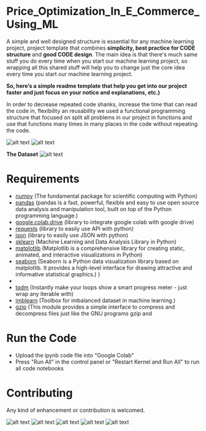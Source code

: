 # Price_Optimization_In_E_Commerce_Using_ML
 
A simple and well designed structure is essential for any machine learning project, project template that combines **simplicity, best practice for CODE structure** and **good CODE design**. 
The main idea is that there's much same stuff you do every time when you start our machine learning project, so wrapping all this shared stuff will help you to change just the core idea every time you start our machine learning project. 

**So, here’s a simple readme template that help you get into our project faster and just focus on your notice and explanations, etc.)**

In order to decrease repeated code shanks, increase the time that can read the code in, flexibility an reusability we used a functional programming structure that focused on split all problems in our project in functions and use that functions many times in many places in the code without repeating the code.

![alt text](images/PROJECT_PROPOSAL_GROUP_8_page-0001.jpg)
![alt text](images/PROJECT_PROPOSAL_GROUP_8_page-0001.jpg)

**The Dataset**
![alt text](images/dataset.png)

 
# Requirements
- [numpy](https://numpy.org/) (The fundamental package for scientific computing with Python)
- [pandas](https://pandas.pydata.org/) (pandas is a fast, powerful, flexible and easy to use open source data analysis and manipulation tool, built on top of the Python programming language.) 
- [google.colab.drive](https://colab.research.google.com/) (library to integrate google colab with google drive)
- [requests](https://pypi.org/project/requests/) (library to easily use API with python)
- [json](https://docs.python.org/3/library/json.html) (library to easily use JSON with python)
- [sklearn](https://scikit-learn.org/stable/) (Machine Learning and Data Analysis Library in Python)
- [matplotlib](https://matplotlib.org/) (Matplotlib is a comprehensive library for creating static, animated, and interactive visualizations in Python)
- [seaborn](https://seaborn.pydata.org/) (Seaborn is a Python data visualization library based on matplotlib. It provides a high-level interface for drawing attractive and informative statistical graphics.)
)
-  
- [tqdm](https://tqdm.github.io/) (Instantly make your loops show a smart progress meter - just wrap any iterable with)
- [imblearn](https://pypi.org/project/imblearn/) (Toolbox for imbalanced dataset in machine learning.)
- [gzip](https://docs.python.org/3/library/gzip.html) (This module provides a simple interface to compress and decompress files just like the GNU programs gzip and  

# Run the Code
- Upload the ipynb code file into "Google Colab"  
- Press "Run All" in the control panel or "Restart Kernel and Run All" to run all code notebooks

 
 
# Contributing
Any kind of enhancement or contribution is welcomed.

![alt text](images/IEEE_Conference_Report_Group_8_page-0001.jpg)
![alt text](images/IEEE_Conference_Report_Group_8_page-0002.jpg)
![alt text](images/IEEE_Conference_Report_Group_8_page-0003.jpg)
![alt text](images/IEEE_Conference_Report_Group_8_page-0004.jpg)
![alt text](images/IEEE_Conference_Report_Group_8_page-0005.jpg)
 
 
